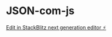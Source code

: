 # JSON-com-js

[Edit in StackBlitz next generation editor ⚡️](https://stackblitz.com/~/github.com/sarasmorais/JSON-com-js)